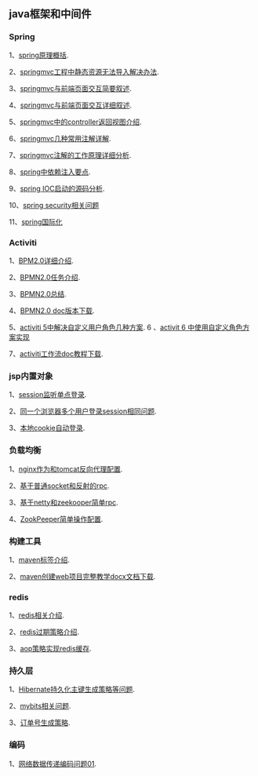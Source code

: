 ## java框架和中间件


### Spring

1、[spring原理概括](https://github.com/xiongzhenggang/xiongzhenggang.github.io/blob/master/java框架/spring/spring_ioc原理一语道之.md).

2、[springmvc工程中静态资源无法导入解决办法](https://github.com/xiongzhenggang/xiongzhenggang.github.io/blob/master/java框架/spring/springMVC工程静态资源无法导入解决办法.md).

3、[springmvc与前端页面交互简要叙述](https://github.com/xiongzhenggang/xiongzhenggang.github.io/blob/master/java框架/spring/spring/springMVC传参JSP.md).

4、[springmvc与前端页面交互详细叙述](https://github.com/xiongzhenggang/xiongzhenggang.github.io/blob/master/java框架/spring/springMVC中前端jsp页面和Controller数据交互.md).

5、[springmvc中的controller返回视图介绍](https://github.com/xiongzhenggang/xiongzhenggang.github.io/blob/master/java框架/spring/springMvccontrol返回视图.md).

6、[springmvc几种常用注解详解](https://github.com/xiongzhenggang/xiongzhenggang.github.io/blob/master/java框架/spring/springmvc中注解详解.md).

7、[springmvc注解的工作原理详细分析](https://github.com/xiongzhenggang/xiongzhenggang.github.io/blob/master/java框架/spring/springmvc注解工作原理分析.md).

8、[spring中依赖注入要点](https://github.com/xiongzhenggang/xiongzhenggang.github.io/blob/master/java框架/spring/spring注入属性相关问题.md).

9、[spring IOC启动的源码分析](https://github.com/xiongzhenggang/xiongzhenggang.github.io/blob/master/java框架/spring/分析spring_ioc工作原理.md).

10、[spring security相关问题](https://github.com/xiongzhenggang/xiongzhenggang.github.io/blob/master/java框架/spring/spring_securty.md)

11、[spring国际化](https://github.com/xiongzhenggang/xiongzhenggang.github.io/blob/master/java%E6%A1%86%E6%9E%B6/spring/spring_i18n.md)

### Activiti

1、[BPM2.0详细介绍](https://github.com/xiongzhenggang/xiongzhenggang.github.io/blob/master/java框架/activiti/BPMN_2.0.md).

2、[BPMN2.0任务介绍](https://github.com/xiongzhenggang/xiongzhenggang.github.io/blob/master/java框架/activiti/BPMN2_next.md).

3、[BPMN2.0总结](https://github.com/xiongzhenggang/xiongzhenggang.github.io/blob/master/java框架/activiti/BPMN_2.0All.md).

4、[BPMN2.0 doc版本下载](https://github.com/xiongzhenggang/xiongzhenggang.github.io/blob/master/java框架/activiti/BPMN_2.0.doc).

5、[activiti 5中解决自定义用户角色几种方案](https://github.com/xiongzhenggang/xiongzhenggang.github.io/blob/master/java框架/activiti/Activiti解决API不友好的设计方案.md).
6 、[activit 6 中使用自定义角色方案实现](https://github.com/xiongzhenggang/SpringBootLearn/blob/master/springboot-shiro/README.md)

7、[activiti工作流doc教程下载](https://github.com/xiongzhenggang/xiongzhenggang.github.io/blob/master/java框架/activiti/activiti完整教程.doc).

### jsp内置对象

1、[session监听单点登录](https://github.com/xiongzhenggang/xiongzhenggang.github.io/blob/master/java框架/jsp内置对象/session监听单点登录.md).

2、[同一个浏览器多个用户登录session相同问题](https://github.com/xiongzhenggang/xiongzhenggang.github.io/blob/master/java框架/jsp内置对象/同一个浏览器多个用户登录session相同问题.md).

3、[本地cookie自动登录](https://github.com/xiongzhenggang/xiongzhenggang.github.io/blob/master/java框架/jsp内置对象/本地cookie自动登录.md).



### 负载均衡

1、[nginx作为和tomcat反向代理配置](https://github.com/xiongzhenggang/xiongzhenggang.github.io/blob/master/java框架/负载均衡/nginx配置反向代理.md).

2、[基于普通socket和反射的rpc](https://github.com/xiongzhenggang/xiongzhenggang.github.io/blob/master/java框架/负载均衡/Rpc_Simple.md).

3、[基于netty和zeekooper简单rpc](https://github.com/xiongzhenggang/xiongzhenggang.github.io/blob/master/java框架/负载均衡/Rpc_Netty_zooKeeper.md).

4、[ZookPeeper简单操作配置](https://github.com/xiongzhenggang/xiongzhenggang.github.io/blob/master/java框架/负载均衡/zookeeper_简单操作.md).


### 构建工具

1、[maven标签介绍](https://github.com/xiongzhenggang/xiongzhenggang.github.io/blob/master/java框架/构建工具/maven标签.xml).

2、[maven创建web项目完整教学docx文档下载](https://github.com/xiongzhenggang/xiongzhenggang.github.io/blob/master/java框架/构建工具/maven学习.docx).


### redis

1、[redis相关介绍](https://github.com/xiongzhenggang/xiongzhenggang.github.io/blob/master/java框架/redis/redis相关.md).

2、[redis过期策略介绍](https://github.com/xiongzhenggang/xiongzhenggang.github.io/blob/master/java框架/redis/redis过期策略.md).

3、[aop策略实现redis缓存](https://github.com/xiongzhenggang/xiongzhenggang.github.io/blob/master/java框架/redis/ssm框架aop策略实现redis缓存.md).


###   持久层

1、[Hibernate持久化主键生成策略等问题](https://github.com/xiongzhenggang/xiongzhenggang.github.io/blob/master/java框架/持久层/Hibernate学习.md).

2、[mybits相关问题](https://github.com/xiongzhenggang/xiongzhenggang.github.io/blob/master/java框架/持久层/mybitis相关问题.md).

3、[订单号生成策略](https://github.com/xiongzhenggang/xiongzhenggang.github.io/blob/master/java框架/持久层/订单号生成策略.md).


###  编码

1、[网络数据传递编码问题01](https://github.com/xiongzhenggang/xiongzhenggang.github.io/blob/master/java框架/编码/网络数据传递编码问题.md).
